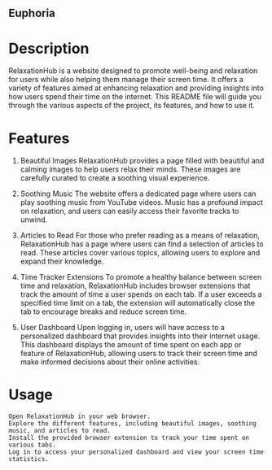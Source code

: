 ## Euphoria


# Description

RelaxationHub is a website designed to promote well-being and relaxation for users while also helping them manage their screen time. It offers a variety of features aimed at enhancing relaxation and providing insights into how users spend their time on the internet. This README file will guide you through the various aspects of the project, its features, and how to use it.

# Features
1. Beautiful Images
RelaxationHub provides a page filled with beautiful and calming images to help users relax their minds. These images are carefully curated to create a soothing visual experience.

2. Soothing Music
The website offers a dedicated page where users can play soothing music from YouTube videos. Music has a profound impact on relaxation, and users can easily access their favorite tracks to unwind.

3. Articles to Read
For those who prefer reading as a means of relaxation, RelaxationHub has a page where users can find a selection of articles to read. These articles cover various topics, allowing users to explore and expand their knowledge.

4. Time Tracker Extensions
To promote a healthy balance between screen time and relaxation, RelaxationHub includes browser extensions that track the amount of time a user spends on each tab. If a user exceeds a specified time limit on a tab, the extension will automatically close the tab to encourage breaks and reduce screen time.

5. User Dashboard
Upon logging in, users will have access to a personalized dashboard that provides insights into their internet usage. This dashboard displays the amount of time spent on each app or feature of RelaxationHub, allowing users to track their screen time and make informed decisions about their online activities.

# Usage

    Open RelaxationHub in your web browser.
    Explore the different features, including beautiful images, soothing music, and articles to read.
    Install the provided browser extension to track your time spent on various tabs.
    Log in to access your personalized dashboard and view your screen time statistics.
